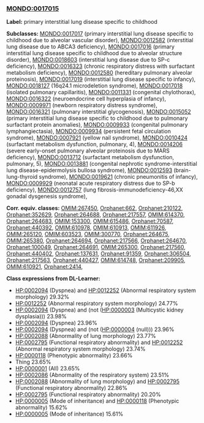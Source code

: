 
### [MONDO:0017015](http://purl.obolibrary.org/obo/MONDO_0017015)
**Label:** primary interstitial lung disease specific to childhood

**Subclasses:** [MONDO:0017017](http://purl.obolibrary.org/obo/MONDO_0017017) (primary interstitial lung disease specific to childhood due to alveolar vascular disorder), [MONDO:0012582](http://purl.obolibrary.org/obo/MONDO_0012582) (interstitial lung disease due to ABCA3 deficiency), [MONDO:0017016](http://purl.obolibrary.org/obo/MONDO_0017016) (primary interstitial lung disease specific to childhood due to alveolar structure disorder), [MONDO:0018603](http://purl.obolibrary.org/obo/MONDO_0018603) (interstitial lung disease due to SP-c deficiency), [MONDO:0016323](http://purl.obolibrary.org/obo/MONDO_0016323) (chronic respiratory distress with surfactant metabolism deficiency), [MONDO:0012580](http://purl.obolibrary.org/obo/MONDO_0012580) (hereditary pulmonary alveolar proteinosis), [MONDO:0017019](http://purl.obolibrary.org/obo/MONDO_0017019) (interstitial lung disease specific to infancy), [MONDO:0018127](http://purl.obolibrary.org/obo/MONDO_0018127) (16q24.1 microdeletion syndrome), [MONDO:0017018](http://purl.obolibrary.org/obo/MONDO_0017018) (isolated pulmonary capillaritis), [MONDO:0011331](http://purl.obolibrary.org/obo/MONDO_0011331) (congenital chylothorax), [MONDO:0016322](http://purl.obolibrary.org/obo/MONDO_0016322) (neuroendocrine cell hyperplasia of infancy), [MONDO:0009971](http://purl.obolibrary.org/obo/MONDO_0009971) (newborn respiratory distress syndrome), [MONDO:0016321](http://purl.obolibrary.org/obo/MONDO_0016321) (pulmonary interstitial glycogenosis), [MONDO:0015052](http://purl.obolibrary.org/obo/MONDO_0015052) (primary interstitial lung disease specific to childhood due to pulmonary surfactant protein anomalies), [MONDO:0009933](http://purl.obolibrary.org/obo/MONDO_0009933) (congenital pulmonary lymphangiectasia), [MONDO:0009934](http://purl.obolibrary.org/obo/MONDO_0009934) (persistent fetal circulation syndrome), [MONDO:0007921](http://purl.obolibrary.org/obo/MONDO_0007921) (yellow nail syndrome), [MONDO:0010424](http://purl.obolibrary.org/obo/MONDO_0010424) (surfactant metabolism dysfunction, pulmonary, 4), [MONDO:0014206](http://purl.obolibrary.org/obo/MONDO_0014206) (severe early-onset pulmonary alveolar proteinosis due to MARS deficiency), [MONDO:0013712](http://purl.obolibrary.org/obo/MONDO_0013712) (surfactant metabolism dysfunction, pulmonary, 5), [MONDO:0013881](http://purl.obolibrary.org/obo/MONDO_0013881) (congenital nephrotic syndrome-interstitial lung disease-epidermolysis bullosa syndrome), [MONDO:0012593](http://purl.obolibrary.org/obo/MONDO_0012593) (brain-lung-thyroid syndrome), [MONDO:0019621](http://purl.obolibrary.org/obo/MONDO_0019621) (chronic pneumonitis of infancy), [MONDO:0009929](http://purl.obolibrary.org/obo/MONDO_0009929) (neonatal acute respiratory distress due to SP-b deficiency), [MONDO:0012757](http://purl.obolibrary.org/obo/MONDO_0012757) (lung fibrosis-immunodeficiency-46,XX gonadal dysgenesis syndrome), 

**Corr. equiv. classes:** [OMIM:267450](http://purl.obolibrary.org/obo/OMIM_267450), [Orphanet:662](http://www.orpha.net/ORDO/Orphanet_662), [Orphanet:210122](http://www.orpha.net/ORDO/Orphanet_210122), [Orphanet:352629](http://www.orpha.net/ORDO/Orphanet_352629), [Orphanet:264688](http://www.orpha.net/ORDO/Orphanet_264688), [Orphanet:217557](http://www.orpha.net/ORDO/Orphanet_217557), [OMIM:614370](http://purl.obolibrary.org/obo/OMIM_614370), [Orphanet:264683](http://www.orpha.net/ORDO/Orphanet_264683), [OMIM:153300](http://purl.obolibrary.org/obo/OMIM_153300), [OMIM:615486](http://purl.obolibrary.org/obo/OMIM_615486), [Orphanet:70587](http://www.orpha.net/ORDO/Orphanet_70587), [Orphanet:440392](http://www.orpha.net/ORDO/Orphanet_440392), [OMIM:610978](http://purl.obolibrary.org/obo/OMIM_610978), [OMIM:610913](http://purl.obolibrary.org/obo/OMIM_610913), [OMIM:611926](http://purl.obolibrary.org/obo/OMIM_611926), [OMIM:265120](http://purl.obolibrary.org/obo/OMIM_265120), [OMIM:603523](http://purl.obolibrary.org/obo/OMIM_603523), [OMIM:300770](http://purl.obolibrary.org/obo/OMIM_300770), [Orphanet:264675](http://www.orpha.net/ORDO/Orphanet_264675), [OMIM:265380](http://purl.obolibrary.org/obo/OMIM_265380), [Orphanet:264694](http://www.orpha.net/ORDO/Orphanet_264694), [Orphanet:217566](http://www.orpha.net/ORDO/Orphanet_217566), [Orphanet:264670](http://www.orpha.net/ORDO/Orphanet_264670), [Orphanet:100049](http://www.orpha.net/ORDO/Orphanet_100049), [Orphanet:264691](http://www.orpha.net/ORDO/Orphanet_264691), [OMIM:265300](http://purl.obolibrary.org/obo/OMIM_265300), [Orphanet:217560](http://www.orpha.net/ORDO/Orphanet_217560), [Orphanet:440402](http://www.orpha.net/ORDO/Orphanet_440402), [Orphanet:137631](http://www.orpha.net/ORDO/Orphanet_137631), [Orphanet:91359](http://www.orpha.net/ORDO/Orphanet_91359), [Orphanet:306504](http://www.orpha.net/ORDO/Orphanet_306504), [Orphanet:217563](http://www.orpha.net/ORDO/Orphanet_217563), [Orphanet:440427](http://www.orpha.net/ORDO/Orphanet_440427), [OMIM:614748](http://purl.obolibrary.org/obo/OMIM_614748), [Orphanet:209905](http://www.orpha.net/ORDO/Orphanet_209905), [OMIM:610921](http://purl.obolibrary.org/obo/OMIM_610921), [Orphanet:2414](http://www.orpha.net/ORDO/Orphanet_2414), 

**Class expressions from DL-Learner:**

- [HP:0002094](http://purl.obolibrary.org/obo/HP_0002094) (Dyspnea) and [HP:0012252](http://purl.obolibrary.org/obo/HP_0012252) (Abnormal respiratory system morphology) 29.32%
- [HP:0012252](http://purl.obolibrary.org/obo/HP_0012252) (Abnormal respiratory system morphology) 24.77%
- [HP:0002094](http://purl.obolibrary.org/obo/HP_0002094) (Dyspnea) and (not ([HP:0000003](http://purl.obolibrary.org/obo/HP_0000003) (Multicystic kidney dysplasia))) 23.98%
- [HP:0002094](http://purl.obolibrary.org/obo/HP_0002094) (Dyspnea) 23.96%
- [HP:0002094](http://purl.obolibrary.org/obo/HP_0002094) (Dyspnea) and (not ([HP:0000004](http://purl.obolibrary.org/obo/HP_0000004) (null))) 23.96%
- [HP:0002088](http://purl.obolibrary.org/obo/HP_0002088) (Abnormality of lung morphology) 23.77%
- [HP:0002795](http://purl.obolibrary.org/obo/HP_0002795) (Functional respiratory abnormality) and [HP:0012252](http://purl.obolibrary.org/obo/HP_0012252) (Abnormal respiratory system morphology) 23.74%
- [HP:0000118](http://purl.obolibrary.org/obo/HP_0000118) (Phenotypic abnormality) 23.66%
- Thing 23.65%
- [HP:0000001](http://purl.obolibrary.org/obo/HP_0000001) (All) 23.65%
- [HP:0002086](http://purl.obolibrary.org/obo/HP_0002086) (Abnormality of the respiratory system) 23.51%
- [HP:0002088](http://purl.obolibrary.org/obo/HP_0002088) (Abnormality of lung morphology) and [HP:0002795](http://purl.obolibrary.org/obo/HP_0002795) (Functional respiratory abnormality) 22.86%
- [HP:0002795](http://purl.obolibrary.org/obo/HP_0002795) (Functional respiratory abnormality) 20.20%
- [HP:0000005](http://purl.obolibrary.org/obo/HP_0000005) (Mode of inheritance) and [HP:0000118](http://purl.obolibrary.org/obo/HP_0000118) (Phenotypic abnormality) 15.62%
- [HP:0000005](http://purl.obolibrary.org/obo/HP_0000005) (Mode of inheritance) 15.61%


